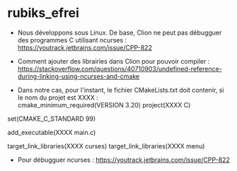 # rubiks_efrei

* Nous développons sous Linux. De base, Clion ne peut pas débugguer des programmes C utilisant ncurses : https://youtrack.jetbrains.com/issue/CPP-822 <br />

* Comment ajouter des librairies dans Clion pour pouvoir compiler : https://stackoverflow.com/questions/40710903/undefined-reference-during-linking-using-ncurses-and-cmake <br />

* Dans notre cas, pour l'instant, le fichier CMakeLists.txt doit contenir, si le nom du projet est XXXX :  
cmake_minimum_required(VERSION 3.20)
project(XXXX C)

set(CMAKE_C_STANDARD 99)

add_executable(XXXX main.c)

target_link_libraries(XXXX curses)
target_link_libraries(XXXX menu)

* Pour débugguer ncurses : https://youtrack.jetbrains.com/issue/CPP-822
